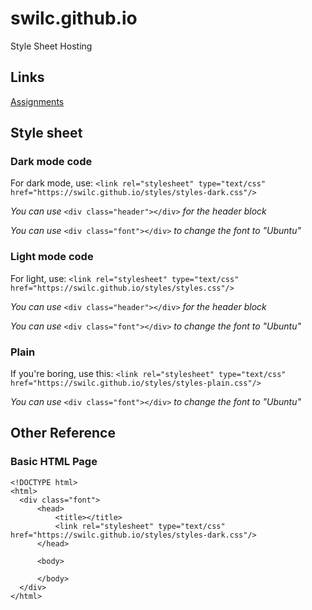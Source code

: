 # swilc.github.io
Style Sheet Hosting

## Links
[Assignments](https://github.com/school)

## Style sheet
### Dark mode code
  For dark mode, use:
  `<link rel="stylesheet" type="text/css" href="https://swilc.github.io/styles/styles-dark.css"/>`
  
   _You can use_ 
   `<div class="header"></div>` 
   _for the header block_
   
   _You can use_ 
   `<div class="font"></div>` 
   _to change the font to "Ubuntu"_
   
### Light mode code
  For light, use:
  `<link rel="stylesheet" type="text/css" href="https://swilc.github.io/styles/styles.css"/>`
  
  _You can use_ 
  `<div class="header"></div>` 
  _for the header block_
  
  _You can use_ 
  `<div class="font"></div>` 
  _to change the font to "Ubuntu"_

### Plain
  If you're boring, use this:
  `<link rel="stylesheet" type="text/css" href="https://swilc.github.io/styles/styles-plain.css"/>`
  
  _You can use_ 
  `<div class="font"></div>` 
  _to change the font to "Ubuntu"_
  
## Other Reference
### Basic HTML Page
  ```
<!DOCTYPE html>
<html>
    <div class="font">
        <head>
            <title></title>
            <link rel="stylesheet" type="text/css" href="https://swilc.github.io/styles/styles-dark.css"/>
        </head>

        <body>
            
        </body>
    </div>
</html>
```
